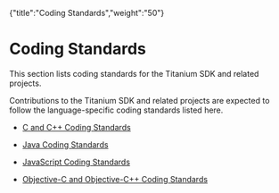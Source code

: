 {"title":"Coding Standards","weight":"50"} 

# Coding Standards

This section lists coding standards for the Titanium SDK and related projects.

Contributions to the Titanium SDK and related projects are expected to follow the language-specific coding standards listed here.

*   [C and C++ Coding Standards](/docs/appc/Titanium_SDK/Titanium_SDK_Guide/Contributing_to_Titanium/Platform_Development/Coding_Standards/C_and_C++_Coding_Standards/)
    
*   [Java Coding Standards](/docs/appc/Titanium_SDK/Titanium_SDK_Guide/Contributing_to_Titanium/Platform_Development/Coding_Standards/Java_Coding_Standards/)
    
*   [JavaScript Coding Standards](/docs/appc/Titanium_SDK/Titanium_SDK_Guide/Contributing_to_Titanium/Platform_Development/Coding_Standards/JavaScript_Coding_Standards/)
    
*   [Objective-C and Objective-C++ Coding Standards](/docs/appc/Titanium_SDK/Titanium_SDK_Guide/Contributing_to_Titanium/Platform_Development/Coding_Standards/Objective-C_and_Objective-C++_Coding_Standards/)